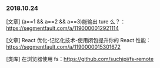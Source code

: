 ### 2018.10.24

[文章] (a==1 && a==2 && a==3)能输出 ture 么？：<https://segmentfault.com/a/1190000012921114>

[文章] React 优化-记忆化技术-使用闭包提升你的 React 性能：<https://segmentfault.com/a/1190000015301672>

[类库] 在浏览器使用 fs：<https://github.com/suchipi/fs-remote>
